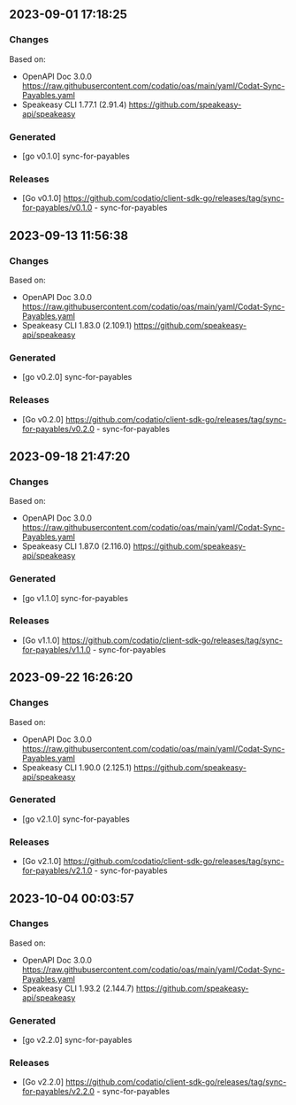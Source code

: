 

## 2023-09-01 17:18:25
### Changes
Based on:
- OpenAPI Doc 3.0.0 https://raw.githubusercontent.com/codatio/oas/main/yaml/Codat-Sync-Payables.yaml
- Speakeasy CLI 1.77.1 (2.91.4) https://github.com/speakeasy-api/speakeasy
### Generated
- [go v0.1.0] sync-for-payables
### Releases
- [Go v0.1.0] https://github.com/codatio/client-sdk-go/releases/tag/sync-for-payables/v0.1.0 - sync-for-payables

## 2023-09-13 11:56:38
### Changes
Based on:
- OpenAPI Doc 3.0.0 https://raw.githubusercontent.com/codatio/oas/main/yaml/Codat-Sync-Payables.yaml
- Speakeasy CLI 1.83.0 (2.109.1) https://github.com/speakeasy-api/speakeasy
### Generated
- [go v0.2.0] sync-for-payables
### Releases
- [Go v0.2.0] https://github.com/codatio/client-sdk-go/releases/tag/sync-for-payables/v0.2.0 - sync-for-payables

## 2023-09-18 21:47:20
### Changes
Based on:
- OpenAPI Doc 3.0.0 https://raw.githubusercontent.com/codatio/oas/main/yaml/Codat-Sync-Payables.yaml
- Speakeasy CLI 1.87.0 (2.116.0) https://github.com/speakeasy-api/speakeasy
### Generated
- [go v1.1.0] sync-for-payables
### Releases
- [Go v1.1.0] https://github.com/codatio/client-sdk-go/releases/tag/sync-for-payables/v1.1.0 - sync-for-payables

## 2023-09-22 16:26:20
### Changes
Based on:
- OpenAPI Doc 3.0.0 https://raw.githubusercontent.com/codatio/oas/main/yaml/Codat-Sync-Payables.yaml
- Speakeasy CLI 1.90.0 (2.125.1) https://github.com/speakeasy-api/speakeasy
### Generated
- [go v2.1.0] sync-for-payables
### Releases
- [Go v2.1.0] https://github.com/codatio/client-sdk-go/releases/tag/sync-for-payables/v2.1.0 - sync-for-payables

## 2023-10-04 00:03:57
### Changes
Based on:
- OpenAPI Doc 3.0.0 https://raw.githubusercontent.com/codatio/oas/main/yaml/Codat-Sync-Payables.yaml
- Speakeasy CLI 1.93.2 (2.144.7) https://github.com/speakeasy-api/speakeasy
### Generated
- [go v2.2.0] sync-for-payables
### Releases
- [Go v2.2.0] https://github.com/codatio/client-sdk-go/releases/tag/sync-for-payables/v2.2.0 - sync-for-payables